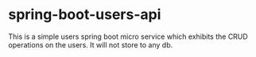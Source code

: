 # spring-boot-users-api
This is a simple users spring boot micro service which exhibits the CRUD operations on the users. It will not store to any db.
